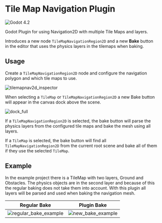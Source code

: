 # Tile Map Navigation Plugin

![Godot 4.2](https://img.shields.io/badge/Godot-v4.2.x-%23478cbf?logo=godot-engine&logoColor=white)

Godot Plugin for using Navigation2D with multiple Tile Maps and layers.

Introduces a new node `TileMapNavigationRegion2D` and a new **Bake** button in the editor that uses the physics layers in the tilemaps when baking.

## Usage

Create a `TileMapNavigationRegion2D` node and configure the navigation polygon and which tile maps to use.

![tilemapnav2d_inspector](https://github.com/suumpmolk/godot-tile-map-nav-plugin/assets/137987619/d5bc28af-13ed-4c16-9d07-12cf33d874e7)

When selecting a `TileMap` or `TileMapNavigationRegion2D` a new Bake button will appear in the canvas dock above the scene.

![dock_full](https://github.com/suumpmolk/godot-tile-map-nav-plugin/assets/137987619/eec6e136-3672-414f-ba29-1e1d9f85bf66)

If a `TileMapNavigationRegion2D` is selected, the bake button will parse the physics layers from the configured tile maps and bake the mesh using all layers.

If a `TileMap` is selected, the bake button will find all `TileMapNavigationRegion2D` from the current root scene and bake all of them if they use the selected `TileMap`.

## Example

In the example project there is a TileMap with two layers, Ground and Obstacles. The physics objects are in the second layer and because of this the regular baking does not take them into account.
With this plugin all layers will be parsed and used when baking the navigation mesh.

| Regular Bake  | Plugin Bake |
| ------------- | ------------- |
| ![regular_bake_example](https://github.com/suumpmolk/godot-tile-map-nav-plugin/assets/137987619/ad3d12c9-2aad-4494-80ae-97bbc4e4c79d)  | ![new_bake_example](https://github.com/suumpmolk/godot-tile-map-nav-plugin/assets/137987619/3bb5173b-92ff-44d3-b963-4c40799c6d16) |

